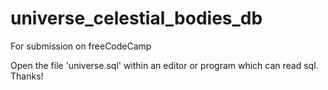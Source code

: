 # universe_celestial_bodies_db
For submission on freeCodeCamp 

Open the file 'universe.sql' within an editor or program which can read sql. Thanks!
